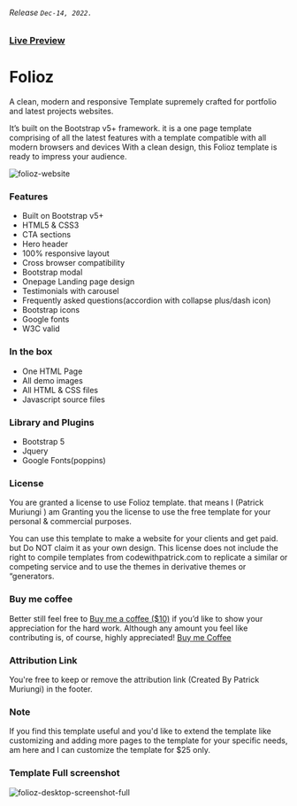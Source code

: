 ###### Release ```Dec-14, 2022.```

### [Live Preview](https://muriungipatrick.github.io/folioz)


# Folioz
 A clean, modern and responsive Template supremely crafted for portfolio and latest projects websites.

It’s built on the Bootstrap v5+ framework. it is a one page template comprising of all the latest features with a template compatible with all modern browsers and devices With a clean design, this Folioz template is ready to impress your audience.

![folioz-website](https://user-images.githubusercontent.com/11283502/207561439-852f50e7-aa5a-4652-8295-758afa47047b.png)


### Features

- Built on Bootstrap v5+
- HTML5 & CSS3
- CTA sections
- Hero header
- 100% responsive layout
- Cross browser compatibility
- Bootstrap modal
- Onepage Landing page design
- Testimonials with carousel
- Frequently asked questions(accordion with collapse plus/dash icon)
- Bootstrap icons
- Google fonts
- W3C valid


### In the box

- One HTML Page
- All demo images
- All HTML & CSS files
- Javascript source files


### Library and Plugins

- Bootstrap 5
- Jquery
- Google Fonts(poppins)


### License

You are granted a license to use Folioz template. that means I (Patrick Muriungi ) am Granting you the license to use the free template for your personal & commercial purposes.

You can use this template to make a website for your clients and get paid. but Do NOT claim it as your own design. This license does not include the right to compile templates from codewithpatrick.com to replicate a similar or competing service and to use the themes in derivative themes or “generators.

### Buy me coffee

Better still feel free to [Buy me a coffee ($10)](https://www.buymeacoffee.com/muriungipatrick) if you’d like to show your appreciation for the hard work. Although any amount you feel like contributing is, of course, highly appreciated! 
[Buy me Coffee](https://www.buymeacoffee.com/muriungipatrick)

### Attribution Link

You're free to keep or remove the attribution link (Created By Patrick Muriungi) in the footer.

### Note

If you find this template useful and you'd like to extend the template like customizing and adding more pages to the template for your specific needs, am here and I can customize the template for $25 only.

### Template Full screenshot 

![folioz-desktop-screenshot-full](https://user-images.githubusercontent.com/11283502/207561826-b9e66dbe-a933-4234-b1cc-f39605c5696b.jpg)





